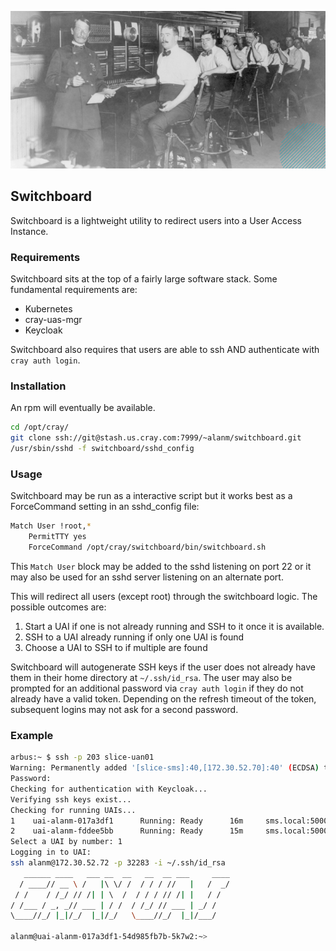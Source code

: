![picture](img/switchboard.jpg)

## Switchboard
Switchboard is a lightweight utility to redirect users into a User Access Instance.

### Requirements
Switchboard sits at the top of a fairly large software stack. Some fundamental 
requirements are:
* Kubernetes
* cray-uas-mgr
* Keycloak

Switchboard also requires that users are able to ssh AND authenticate with
`cray auth login`.


### Installation
An rpm will eventually be available.

```bash
cd /opt/cray/
git clone ssh://git@stash.us.cray.com:7999/~alanm/switchboard.git
/usr/sbin/sshd -f switchboard/sshd_config
```

### Usage
Switchboard may be run as a interactive script but it works best as a 
ForceCommand setting in an sshd_config file:

```bash
Match User !root,*
	PermitTTY yes
	ForceCommand /opt/cray/switchboard/bin/switchboard.sh
```

This `Match User` block may be added to the sshd listening on port 22 or it
may also be used for an sshd server listening on an alternate port.

This will redirect all users (except root) through the switchboard logic. The 
possible outcomes are:

1. Start a UAI if one is not already running and SSH to it once it is available.
2. SSH to a UAI already running if only one UAI is found
3. Choose a UAI to SSH to if multiple are found

Switchboard will autogenerate SSH keys if the user does not already have them
in their home directory at `~/.ssh/id_rsa`. The user may also be prompted for
an additional password via `cray auth login` if they do not already have a valid
token. Depending on the refresh timeout of the token, subsequent logins may not
ask for a second password.

### Example
```bash
arbus:~ $ ssh -p 203 slice-uan01
Warning: Permanently added '[slice-sms]:40,[172.30.52.70]:40' (ECDSA) to the list of known hosts.
Password:
Checking for authentication with Keycloak...
Verifying ssh keys exist...
Checking for running UAIs...
1 	 uai-alanm-017a3df1 	 Running: Ready 	 16m 	 sms.local:5000/cray/cray-uas-sles15-slurm:latest
2 	 uai-alanm-fddee5bb 	 Running: Ready 	 15m 	 sms.local:5000/cray/cray-uas-sles15-pbs:latest
Select a UAI by number: 1
Logging in to UAI:
ssh alanm@172.30.52.72 -p 32283 -i ~/.ssh/id_rsa
   ______ ____   ___ __  __   __  __ ___     ____
  / ____// __ \ /   |\ \/ /  / / / //   |   /  _/
 / /    / /_/ // /| | \  /  / / / // /| |   / /
/ /___ / _, _// ___ | / /  / /_/ // ___ | _/ /
\____//_/ |_|/_/  |_|/_/   \____//_/  |_|/___/

alanm@uai-alanm-017a3df1-54d985fb7b-5k7w2:~>
```
